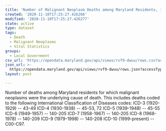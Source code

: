 ```yaml
---
title: 'Number of Malignant Neoplasm Deaths among Maryland Residents, 1920-2015'
created: '2020-11-10T17:25:27.426266'
modified: '2020-11-10T17:25:27.426277'
state: active
type: dataset
tags:
  - Death
  - Malignant Neoplasms
  - Vital Statistics
groups:
  - Local Government
csv_url: 'https://opendata.maryland.gov/api/views/rvf9-dwuu/rows.csv?accessType=DOWNLOAD'
json_url: >-
  https://opendata.maryland.gov/api/views/rvf9-dwuu/rows.json?accessType=DOWNLOAD
layout: post

---
```

Number of deaths among Maryland residents for which malignant neoplasms were the underlying cause of death.  This includes deaths coded to the following International Classification of Diseases codes:
ICD-3 (1920-1929) -- 43-49
ICD-4 (1930-1938) -- 45-53, 72
ICD-5 (1939-1948) -- 45-55
ICD-6 (1949-1957) -- 140-205
ICD-7 (1958-1967) -- 140-205
ICD-8 (1968-1978) -- 140-209
ICD-9 (1979-1998) -- 140-208
ICD-10 (1999-present) -- C00-C97.
